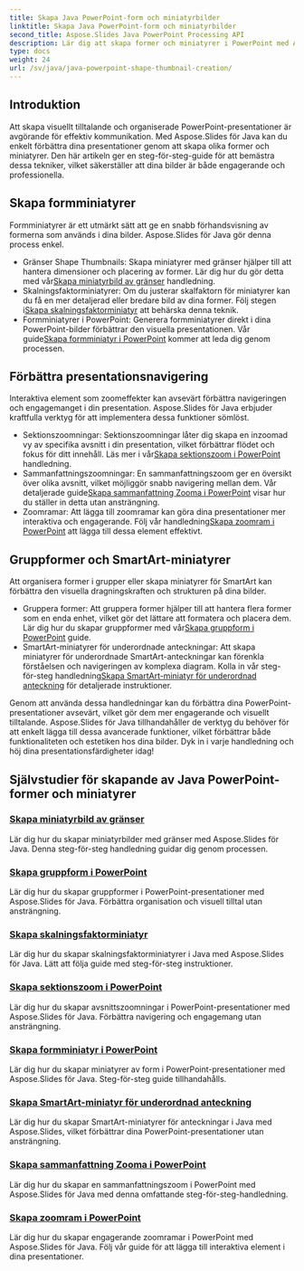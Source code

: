 ```yaml
---
title: Skapa Java PowerPoint-form och miniatyrbilder
linktitle: Skapa Java PowerPoint-form och miniatyrbilder
second_title: Aspose.Slides Java PowerPoint Processing API
description: Lär dig att skapa former och miniatyrer i PowerPoint med Aspose.Slides Java. Detaljerade tutorials om att skapa gruppformer, skalningsfaktorminiatyrer och zoomeffekter.
type: docs
weight: 24
url: /sv/java/java-powerpoint-shape-thumbnail-creation/
---
```

## Introduktion

Att skapa visuellt tilltalande och organiserade PowerPoint-presentationer är avgörande för effektiv kommunikation. Med Aspose.Slides för Java kan du enkelt förbättra dina presentationer genom att skapa olika former och miniatyrer. Den här artikeln ger en steg-för-steg-guide för att bemästra dessa tekniker, vilket säkerställer att dina bilder är både engagerande och professionella.

## Skapa formminiatyrer

Formminiatyrer är ett utmärkt sätt att ge en snabb förhandsvisning av formerna som används i dina bilder. Aspose.Slides för Java gör denna process enkel.

-  Gränser Shape Thumbnails: Skapa miniatyrer med gränser hjälper till att hantera dimensioner och placering av former. Lär dig hur du gör detta med vår[Skapa miniatyrbild av gränser](./create-bounds-shape-thumbnail/) handledning.
- Skalningsfaktorminiatyrer: Om du justerar skalfaktorn för miniatyrer kan du få en mer detaljerad eller bredare bild av dina former. Följ stegen i[Skapa skalningsfaktorminiatyr](./create-scaling-factor-thumbnail/) att behärska denna teknik.
-  Formminiatyrer i PowerPoint: Generera formminiatyrer direkt i dina PowerPoint-bilder förbättrar den visuella presentationen. Vår guide[Skapa formminiatyr i PowerPoint](./create-shape-thumbnail-powerpoint/) kommer att leda dig genom processen.

## Förbättra presentationsnavigering

Interaktiva element som zoomeffekter kan avsevärt förbättra navigeringen och engagemanget i din presentation. Aspose.Slides för Java erbjuder kraftfulla verktyg för att implementera dessa funktioner sömlöst.

-  Sektionszoomningar: Sektionszoomningar låter dig skapa en inzoomad vy av specifika avsnitt i din presentation, vilket förbättrar flödet och fokus för ditt innehåll. Läs mer i vår[Skapa sektionszoom i PowerPoint](./create-section-zoom-powerpoint/) handledning.
- Sammanfattningszoomningar: En sammanfattningszoom ger en översikt över olika avsnitt, vilket möjliggör snabb navigering mellan dem. Vår detaljerade guide[Skapa sammanfattning Zooma i PowerPoint](./create-summary-zoom-powerpoint/) visar hur du ställer in detta utan ansträngning.
-  Zoomramar: Att lägga till zoomramar kan göra dina presentationer mer interaktiva och engagerande. Följ vår handledning[Skapa zoomram i PowerPoint](./create-zoom-frame-powerpoint/) att lägga till dessa element effektivt.

## Gruppformer och SmartArt-miniatyrer

Att organisera former i grupper eller skapa miniatyrer för SmartArt kan förbättra den visuella dragningskraften och strukturen på dina bilder.

-  Gruppera former: Att gruppera former hjälper till att hantera flera former som en enda enhet, vilket gör det lättare att formatera och placera dem. Lär dig hur du skapar gruppformer med vår[Skapa gruppform i PowerPoint](./create-group-shape-powerpoint/) guide.
-  SmartArt-miniatyrer för underordnade anteckningar: Att skapa miniatyrer för underordnade SmartArt-anteckningar kan förenkla förståelsen och navigeringen av komplexa diagram. Kolla in vår steg-för-steg handledning[Skapa SmartArt-miniatyr för underordnad anteckning](./create-smartart-child-note-thumbnail/) för detaljerade instruktioner.

Genom att använda dessa handledningar kan du förbättra dina PowerPoint-presentationer avsevärt, vilket gör dem mer engagerande och visuellt tilltalande. Aspose.Slides för Java tillhandahåller de verktyg du behöver för att enkelt lägga till dessa avancerade funktioner, vilket förbättrar både funktionaliteten och estetiken hos dina bilder. Dyk in i varje handledning och höj dina presentationsfärdigheter idag!
## Självstudier för skapande av Java PowerPoint-former och miniatyrer
### [Skapa miniatyrbild av gränser](./create-bounds-shape-thumbnail/)
Lär dig hur du skapar miniatyrbilder med gränser med Aspose.Slides för Java. Denna steg-för-steg handledning guidar dig genom processen.
### [Skapa gruppform i PowerPoint](./create-group-shape-powerpoint/)
Lär dig hur du skapar gruppformer i PowerPoint-presentationer med Aspose.Slides för Java. Förbättra organisation och visuell tilltal utan ansträngning.
### [Skapa skalningsfaktorminiatyr](./create-scaling-factor-thumbnail/)
Lär dig hur du skapar skalningsfaktorminiatyrer i Java med Aspose.Slides för Java. Lätt att följa guide med steg-för-steg instruktioner.
### [Skapa sektionszoom i PowerPoint](./create-section-zoom-powerpoint/)
Lär dig hur du skapar avsnittszoomningar i PowerPoint-presentationer med Aspose.Slides för Java. Förbättra navigering och engagemang utan ansträngning.
### [Skapa formminiatyr i PowerPoint](./create-shape-thumbnail-powerpoint/)
Lär dig hur du skapar miniatyrer av form i PowerPoint-presentationer med Aspose.Slides för Java. Steg-för-steg guide tillhandahålls.
### [Skapa SmartArt-miniatyr för underordnad anteckning](./create-smartart-child-note-thumbnail/)
Lär dig hur du skapar SmartArt-miniatyrer för anteckningar i Java med Aspose.Slides, vilket förbättrar dina PowerPoint-presentationer utan ansträngning.
### [Skapa sammanfattning Zooma i PowerPoint](./create-summary-zoom-powerpoint/)
 Lär dig hur du skapar en sammanfattningszoom i PowerPoint med Aspose.Slides för Java med denna omfattande steg-för-steg-handledning.
### [Skapa zoomram i PowerPoint](./create-zoom-frame-powerpoint/)
Lär dig hur du skapar engagerande zoomramar i PowerPoint med Aspose.Slides för Java. Följ vår guide för att lägga till interaktiva element i dina presentationer.